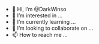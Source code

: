- 👋 Hi, I’m @DarkWinso
- 👀 I’m interested in ...
- 🌱 I’m currently learning ...
- 💞️ I’m looking to collaborate on ...
- 📫 How to reach me ...

<!---
DarkWinso/DarkWinso is a ✨ special ✨ repository because its `README.md` (this file) appears on your GitHub profile.
You can click the Preview link to take a look at your changes.
--->
